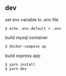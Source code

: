 ## dev

set env variable  to .env file
```
$ echo .env.default > .env
```

build mysql container
```sh
$ docker-compose up

```

build express app
```
$ yarn install
$ yarn dev
```